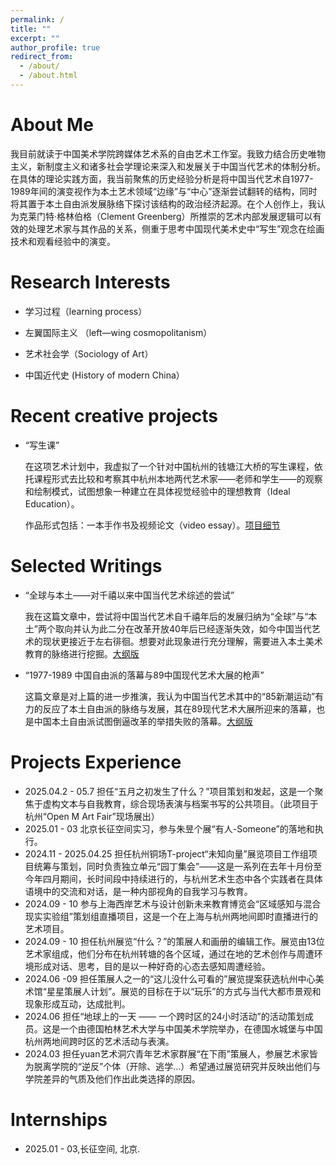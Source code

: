 ```yaml
---
permalink: /
title: ""
excerpt: ""
author_profile: true
redirect_from: 
  - /about/
  - /about.html
---
```



<span class='anchor' id='about-me'></span>

# About Me
我目前就读于中国美术学院跨媒体艺术系的自由艺术工作室。我致力结合历史唯物主义，新制度主义和诸多社会学理论来深入和发展关于中国当代艺术的体制分析。在具体的理论实践方面，我当前聚焦的历史经验分析是将中国当代艺术自1977-1989年间的演变视作为本土艺术领域“边缘”与“中心”逐渐尝试翻转的结构，同时将其置于本土自由派发展脉络下探讨该结构的政治经济起源。在个人创作上，我认为克莱门特·格林伯格（Clement Greenberg）所推崇的艺术内部发展逻辑可以有效的处理艺术家与其作品的关系，侧重于思考中国现代美术史中“写生”观念在绘画技术和观看经验中的演变。

# Research Interests
- 学习过程（learning process）

- 左翼国际主义 （left—wing cosmopolitanism）

- 艺术社会学（Sociology of Art）

- 中国近代史 (History of modern China）

# Recent creative projects
- “写生课”
  
   在这项艺术计划中，我虚拟了一个针对中国杭州的钱塘江大桥的写生课程，依托课程形式去比较和考察其中杭州本地两代艺术家——老师和学生——的观察和绘制模式，试图想象一种建立在具体视觉经验中的理想教育（Ideal Education）。

  作品形式包括：一本手作书及视频论文（video essay）。[项目细节](https://deluxe-grip-a4a.notion.site/277536e6a2e280a1b0f3d93d7896af05?source=copy_link)

# Selected Writings
- “全球与本土——对千禧以来中国当代艺术综述的尝试”
   
   我在这篇文章中，尝试将中国当代艺术自千禧年后的发展归纳为“全球”与“本土”两个取向并认为此二分在改革开放40年后已经逐渐失效，如今中国当代艺术的现状更接近于左右徘徊。想要对此现象进行充分理解，需要进入本土美术教育的脉络进行挖掘。[大纲版](https://deluxe-grip-a4a.notion.site/277536e6a2e28000958fe4e0845db6fc)

- “1977-1989 中国自由派的落幕与89中国现代艺术大展的枪声”
   
   这篇文章是对上篇的进一步推演，我认为中国当代艺术其中的“85新潮运动”有力的反应了本土自由派的脉络与发展，其在89现代艺术大展所迎来的落幕，也是中国本土自由派试图倒逼改革的举措失败的落幕。[大纲版](https://deluxe-grip-a4a.notion.site/279536e6a2e2804fb870f8a9d94d4003)

# Projects Experience
- 2025.04.2 - 05.7
担任“五月之初发生了什么？”项目策划和发起，这是一个聚焦于虚构文本与自我教育，综合现场表演与档案书写的公共项目。（此项目于杭州“Open M Art Fair”现场展出）
- 2025.01 - 03
北京长征空间实习，参与朱昱个展“有人-Someone”的落地和执行。
- 2024.11 - 2025.04.25
担任杭州铜场T-project“未知向量”展览项目工作组项目统筹与策划，同时负责独立单元“园丁集会”——这是一系列在去年十月份至今年四月期间，长时间段中持续进行的，与杭州艺术生态中各个实践者在具体语境中的交流和对话，是一种内部视角的自我学习与教育。
- 2024.09 - 10
参与上海西岸艺术与设计创新未来教育博览会“区域感知与混合现实实验组”策划组直播项目，这是一个在上海与杭州两地间即时直播进行的艺术项目。
- 2024.09 - 10
担任杭州展览“什么？”的策展人和画册的编辑工作。展览由13位艺术家组成，他们分布在杭州转塘的各个区域，通过在地的艺术创作与周遭环境形成对话、思考，目的是以一种好奇的心态去感知周遭经验。
- 2024.06 -09
担任策展人之一的“这儿没什么可看的”展览提案获选杭州中心美术馆“星星策展人计划”。展览的目标在于以“玩乐”的方式与当代大都市景观和现象形成互动，达成批判。
- 2024.06
担任“地球上的一天 —— 一个跨时区的24小时活动”的活动策划成员。这是一个由德国柏林艺术大学与中国美术学院举办，在德国水城堡与中国杭州两地间跨时区的艺术活动与表演。
- 2024.03
担任yuan艺术洞穴青年艺术家群展“在下雨”策展人，参展艺术家皆为脱离学院的“逆反”个体（开除、逃学…）希望通过展览研究并反映出他们与学院差异的气质及他们作出此类选择的原因。

# Internships
- 2025.01 - 03,长征空间, 北京.
